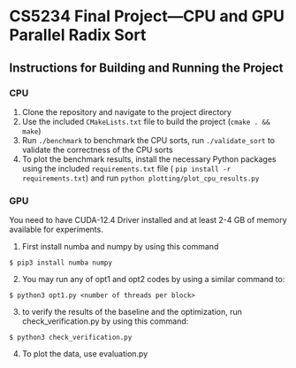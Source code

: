 # CS5234 Final Project—CPU and GPU Parallel Radix Sort

## Instructions for Building and Running the Project

### CPU

1. Clone the repository and navigate to the project directory
2. Use the included `CMakeLists.txt` file to build the project (`cmake . && make`)
3. Run `./benchmark` to benchmark the CPU sorts, run `./validate_sort` to validate the correctness of the CPU sorts
4. To plot the benchmark results, install the necessary Python packages using the included `requirements.txt` file (
   `pip install -r requirements.txt`) and run `python plotting/plot_cpu_results.py`


### GPU

You need to have CUDA-12.4 Driver installed and at least 2-4 GB of memory available for experiments.

1. First install numba and numpy by using this command

`$ pip3 install numba numpy`

2. You may run any of opt1 and opt2 codes by using a similar command to:

`$ python3 opt1.py <number of threads per block>`

3. to verify the results of the baseline and the optimization, run check_verification.py by using this command:

`$ python3 check_verification.py`

4. To plot the data, use evaluation.py